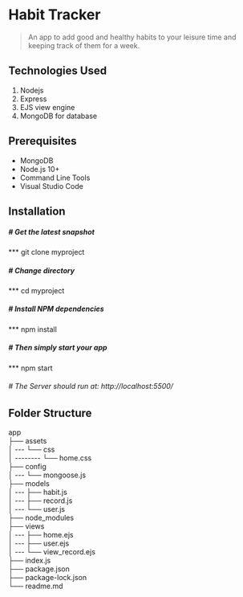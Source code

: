 # Habit Tracker

> An app to add good and healthy habits to your leisure time and keeping track of them for a week.

## Technologies Used

1.  Nodejs
2.  Express
3.  EJS view engine
4.  MongoDB for database

## Prerequisites

- MongoDB
- Node.js 10+
- Command Line Tools
- Visual Studio Code

## Installation

##### # Get the latest snapshot

\*\*\* git clone [](https://github.com/Subhankr12/habit-tracker.git) myproject

##### # Change directory

\*\*\* cd myproject

##### # Install NPM dependencies

\*\*\* npm install

##### # Then simply start your app

\*\*\* npm start

###### # The Server should run at: http://localhost:5500/

## Folder Structure

app <br>
├── assets <br>
│ --- └── css <br>
│ -------- └── home.css <br>
├── config <br>
│ --- └── mongoose.js <br>
├── models <br>
│ --- ├── habit.js <br>
│ --- ├── record.js <br>
│ --- └── user.js <br>
├── node_modules <br>
├── views <br>
│ --- ├── home.ejs <br>
│ --- ├── user.ejs <br>
│ --- └── view_record.ejs <br>
├── index.js <br>
├── package.json <br>
├── package-lock.json <br>
└── readme.md <br>

